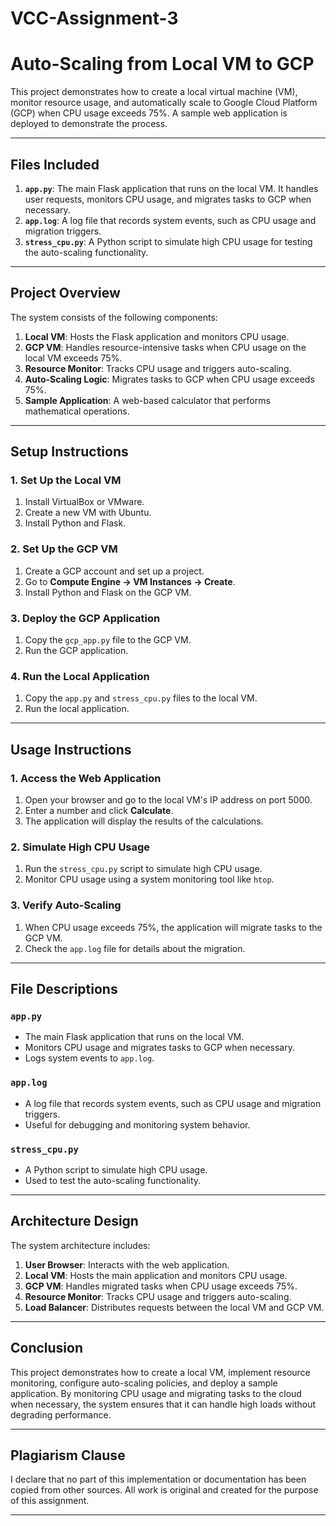 # VCC-Assignment-3
# Auto-Scaling from Local VM to GCP

This project demonstrates how to create a local virtual machine (VM), monitor resource usage, and automatically scale to Google Cloud Platform (GCP) when CPU usage exceeds 75%. A sample web application is deployed to demonstrate the process.

---

## **Files Included**
1. **`app.py`**: The main Flask application that runs on the local VM. It handles user requests, monitors CPU usage, and migrates tasks to GCP when necessary.
2. **`app.log`**: A log file that records system events, such as CPU usage and migration triggers.
3. **`stress_cpu.py`**: A Python script to simulate high CPU usage for testing the auto-scaling functionality.

---

## **Project Overview**
The system consists of the following components:
1. **Local VM**: Hosts the Flask application and monitors CPU usage.
2. **GCP VM**: Handles resource-intensive tasks when CPU usage on the local VM exceeds 75%.
3. **Resource Monitor**: Tracks CPU usage and triggers auto-scaling.
4. **Auto-Scaling Logic**: Migrates tasks to GCP when CPU usage exceeds 75%.
5. **Sample Application**: A web-based calculator that performs mathematical operations.

---

## **Setup Instructions**

### **1. Set Up the Local VM**
1. Install VirtualBox or VMware.
2. Create a new VM with Ubuntu.
3. Install Python and Flask.

### **2. Set Up the GCP VM**
1. Create a GCP account and set up a project.
2. Go to **Compute Engine → VM Instances → Create**.
3. Install Python and Flask on the GCP VM.

### **3. Deploy the GCP Application**
1. Copy the `gcp_app.py` file to the GCP VM.
2. Run the GCP application.

### **4. Run the Local Application**
1. Copy the `app.py` and `stress_cpu.py` files to the local VM.
2. Run the local application.

---

## **Usage Instructions**

### **1. Access the Web Application**
1. Open your browser and go to the local VM's IP address on port 5000.
2. Enter a number and click **Calculate**.
3. The application will display the results of the calculations.

### **2. Simulate High CPU Usage**
1. Run the `stress_cpu.py` script to simulate high CPU usage.
2. Monitor CPU usage using a system monitoring tool like `htop`.

### **3. Verify Auto-Scaling**
1. When CPU usage exceeds 75%, the application will migrate tasks to the GCP VM.
2. Check the `app.log` file for details about the migration.

---

## **File Descriptions**

### **`app.py`**
- The main Flask application that runs on the local VM.
- Monitors CPU usage and migrates tasks to GCP when necessary.
- Logs system events to `app.log`.

### **`app.log`**
- A log file that records system events, such as CPU usage and migration triggers.
- Useful for debugging and monitoring system behavior.

### **`stress_cpu.py`**
- A Python script to simulate high CPU usage.
- Used to test the auto-scaling functionality.

---

## **Architecture Design**
The system architecture includes:
1. **User Browser**: Interacts with the web application.
2. **Local VM**: Hosts the main application and monitors CPU usage.
3. **GCP VM**: Handles migrated tasks when CPU usage exceeds 75%.
4. **Resource Monitor**: Tracks CPU usage and triggers auto-scaling.
5. **Load Balancer**: Distributes requests between the local VM and GCP VM.

---

## **Conclusion**
This project demonstrates how to create a local VM, implement resource monitoring, configure auto-scaling policies, and deploy a sample application. By monitoring CPU usage and migrating tasks to the cloud when necessary, the system ensures that it can handle high loads without degrading performance.

---

## **Plagiarism Clause**
I declare that no part of this implementation or documentation has been copied from other sources. All work is original and created for the purpose of this assignment.

---

